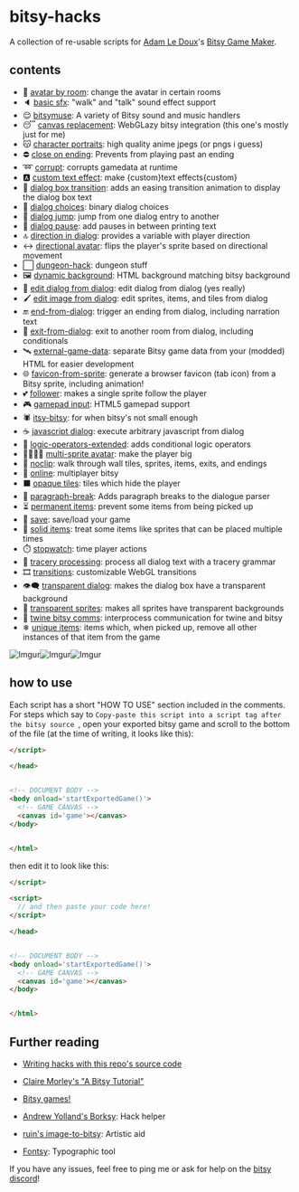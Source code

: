 
# bitsy-hacks
A collection of re-usable scripts for [Adam Le Doux](https://twitter.com/adamledoux)'s [Bitsy Game Maker](https://ledoux.itch.io/bitsy).

## contents
 - 👥 [avatar by room](/dist/avatar-by-room.js): change the avatar in certain rooms
 - 🔈 [basic sfx](/dist/basic-sfx.js): "walk" and "talk" sound effect support
 - 😌 [bitsymuse](/dist/bitsymuse.js): A variety of Bitsy sound and music handlers
 - 😴 [canvas replacement](/dist/canvas-replacement.js): WebGLazy bitsy integration (this one's mostly just for me)
 - 😽 [character portraits](/dist/character-portraits.js): high quality anime jpegs (or pngs i guess)
 - ⛔️ [close on ending](/dist/close-on-ending.js): Prevents from playing past an ending
 - ➿ [corrupt](/dist/corrupt.js): corrupts gamedata at runtime
 - 🅰 [custom text effect](/dist/custom-text-effect.js): make {custom}text effects{custom}
 - 🔁 [dialog box transition](/dist/dialog-box-transition.js): adds an easing transition animation to display the dialog box text
 - 🔀 [dialog choices](/dist/dialog-choices.js): binary dialog choices
 - 🚀 [dialog jump](/dist/dialog-jump.js): jump from one dialog entry to another
 - 💬 [dialog pause](/dist/dialog-pause.js): add pauses in between printing text
 - 🔝 [direction in dialog](/dist/direction-in-dialog.js): provides a variable with player direction
 - ↔ [directional avatar](/dist/directional-avatar.js): flips the player's sprite based on directional movement
 - ⬜ [dungeon-hack](/dist/dungeon-hack.js): dungeon stuff
 - 🖼 [dynamic background](/dist/dynamic-background.js): HTML background matching bitsy background
 - 📝 [edit dialog from dialog](/dist/edit-dialog-from-dialog.js): edit dialog from dialog (yes really)
 - 🖌 [edit image from dialog](/dist/edit-image-from-dialog.js): edit sprites, items, and tiles from dialog
 - 🔚 [end-from-dialog](/dist/end-from-dialog.js): trigger an ending from dialog, including narration text
 - 🚪 [exit-from-dialog](/dist/exit-from-dialog.js): exit to another room from dialog, including conditionals
 - 🛰 [external-game-data](/dist/external-game-data.js): separate Bitsy game data from your (modded) HTML for easier development
 - 🌐 [favicon-from-sprite](/dist/favicon-from-sprite.js): generate a browser favicon (tab icon) from a Bitsy sprite, including animation!
 - 💕 [follower](/dist/follower.js): makes a single sprite follow the player
 - 🎮 [gamepad input](/dist/gamepad-input.js): HTML5 gamepad support
 - 🕷 [itsy-bitsy](/dist/itsy-bitsy.js): for when bitsy's not small enough
 - ☕ [javascript dialog](/dist/javascript-dialog.js): execute arbitrary javascript from dialog
 - 🔀 [logic-operators-extended](/dist/logic-operators-extended.js): adds conditional logic operators
 - 👨‍👨‍👧‍👧 [multi-sprite avatar](/dist/multi-sprite-avatar.js): make the player big
 - 📎 [noclip](/dist/noclip.js): walk through wall tiles, sprites, items, exits, and endings
 - 🔄 [online](/dist/online.js): multiplayer bitsy
 - ⬛ [opaque tiles](/dist/opaque-tiles.js): tiles which hide the player
 - 📃 [paragraph-break](/dist/paragraph-break.js): Adds paragraph breaks to the dialogue parser
 - ⏳ [permanent items](/dist/permanent-items.js): prevent some items from being picked up
 - 💾 [save](/dist/save.js): save/load your game
 - 🛑 [solid items](/dist/solid-items.js): treat some items like sprites that can be placed multiple times
 - ⏱️ [stopwatch](/dist/stopwatch.js): time player actions
 - 🏰 [tracery processing](/dist/tracery-processing.js): process all dialog text with a tracery grammar
 - 🎞 [transitions](/dist/transitions.js): customizable WebGL transitions
 - 👁️‍🗨️ [transparent dialog](/dist/transparent-dialog.js): makes the dialog box have a transparent background
 - 🏁 [transparent sprites](/dist/transparent-sprites.js): makes all sprites have transparent backgrounds
 - 💱 [twine bitsy comms](/dist/twine-bitsy-comms.js): interprocess communication for twine and bitsy
 - ❄ [unique items](/dist/unique-items.js): items which, when picked up, remove all other instances of that item from the game

![Imgur](https://i.imgur.com/peRLLHn.gif)![Imgur](https://i.imgur.com/yg81aH2.gif)![Imgur](https://i.imgur.com/r7AUHX4.gif)




## how to use
Each script has a short "HOW TO USE" section included in the comments. For steps which say to `Copy-paste this script into a script tag after the bitsy source `, open your exported bitsy game and scroll to the bottom of the file (at the time of writing, it looks like this):
```html
</script>

</head>


<!-- DOCUMENT BODY -->
<body onload='startExportedGame()'>
  <!-- GAME CANVAS -->
  <canvas id='game'></canvas>
</body>


</html>
```

then edit it to look like this:

```html
</script>

<script>
  // and then paste your code here!
</script>

</head>


<!-- DOCUMENT BODY -->
<body onload='startExportedGame()'>
  <!-- GAME CANVAS -->
  <canvas id='game'></canvas>
</body>


</html>
```

## Further reading
- [Writing hacks with this repo's source code](https://github.com/seleb/bitsy-hacks/wiki)
- [Claire Morley's "A Bitsy Tutorial"](http://www.shimmerwitch.space/bitsyTutorial)
- [Bitsy games!](https://itch.io/games/tag-bitsy)

- [Andrew Yolland's Borksy](https://ayolland.itch.io/borksy): Hack helper
- [ruin's image-to-bitsy](https://ruin.itch.io/image-to-bitsy): Artistic aid
- [Fontsy](https://seansleblanc.itch.io/Fontsy): Typographic tool

If you have any issues, feel free to ping me or ask for help on the [bitsy discord](https://discordapp.com/invite/9rAjhtr)!